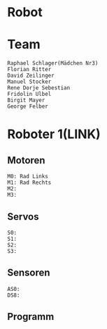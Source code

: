 ﻿# Robot

# Team
    Raphael Schlager(Mädchen Nr3)
    Florian Ritter
    David Zeilinger
    Manuel Stocker
    Rene Dorje Sebestian
    Fridolin Ulbel
    Birgit Mayer
    George Felber
    
# Roboter 1(LINK)
Motoren 
-------
    M0: Rad Links
    M1: Rad Rechts
    M2:
    M3:
Servos 
------    
    S0:
    S1:
    S2:
    S3:
Sensoren
-------
    AS0:
    DS8:

Programm
--------